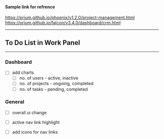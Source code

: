 #### Sample link for refrence <br>
https://prium.github.io/phoenix/v1.2.0/project-management.html <br>
https://prium.github.io/falcon/v3.4.0/dashboard/crm.html

---
## To Do List in Work Panel
---

### Dashboard
- [ ] add charts
    - [ ] no. of users - active, inactive
    - [ ] no. of projects - ongoing, completed
    - [ ] no. of tasks - pending, completed

### General
- [ ] overall ui change
- [ ] active nav link highlight
- [ ] add icons for nav links

